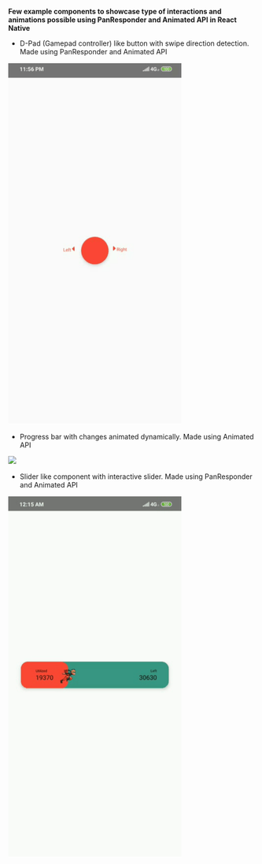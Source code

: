 **Few example components to showcase type of interactions and animations possible using PanResponder and Animated API in React Native**

- D-Pad (Gamepad controller) like button with swipe direction detection. Made using PanResponder and Animated API

![](Control.gif)

- Progress bar with changes animated dynamically. Made using Animated API

![](ProgressBar.gif)

- Slider like component with interactive slider. Made using PanResponder and Animated API

![](SLider.gif)
